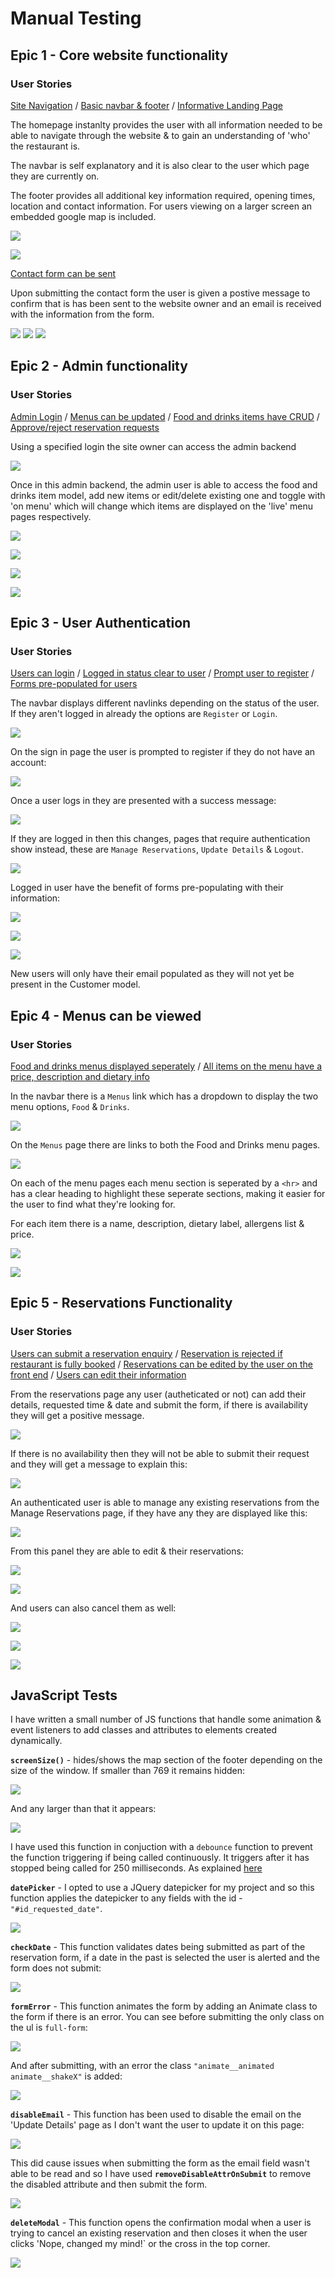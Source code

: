 # Manual Testing

## Epic 1 - Core website functionality
### User Stories
[Site Navigation](https://github.com/daisygunn/grow-restaurant/issues/1) / [Basic navbar & footer](https://github.com/daisygunn/grow-restaurant/issues/15) / [Informative Landing Page](https://github.com/daisygunn/grow-restaurant/issues/2) 

The homepage instanlty provides the user with all information needed to be able to navigate through the website & to gain an understanding of 'who' the restaurant is.

The navbar is self explanatory and it is also clear to the user which page they are currently on.

The footer provides all additional key information required, opening times, location and contact information. For users viewing on a larger screen an embedded google map is included. 

![](assets/images/user_stories_testing/user_stories_s1.jpg)

![](assets/images/user_stories_testing/user_stories_footer.jpg)

[Contact form can be sent](https://github.com/daisygunn/grow-restaurant/issues/16)

Upon submitting the contact form the user is given a postive message to confirm that is has been sent to the website owner and an email is received with the information from the form.

![](assets/images/user_stories_testing/contact_form.jpg)
![](assets/images/user_stories_testing/contact_form_sent.jpg)
![](assets/images/user_stories_testing/email_received.jpg)

## Epic 2 - Admin functionality
### User Stories
[Admin Login](https://github.com/daisygunn/grow-restaurant/issues/3) / [Menus can be updated](https://github.com/daisygunn/grow-restaurant/issues/5) / [Food and drinks items have CRUD](https://github.com/daisygunn/grow-restaurant/issues/6) /
[Approve/reject reservation requests](https://github.com/daisygunn/grow-restaurant/issues/4)

Using a specified login the site owner can access the admin backend

![](assets/images/user_stories_testing/admin.jpg)

Once in this admin backend, the admin user is able to access the food and drinks item model, add new items or edit/delete existing one and toggle with 'on menu' which will change which items are displayed on the 'live' menu pages respectively.

![](assets/images/user_stories_testing/drinks.jpg)

![](assets/images/user_stories_testing/individual_drink.jpg)

![](assets/images/user_stories_testing/food.jpg)

![](assets/images/user_stories_testing/individual_food.jpg)


## Epic 3 - User Authentication
### User Stories
[Users can login](https://github.com/daisygunn/grow-restaurant/issues/7) /
[Logged in status clear to user](https://github.com/daisygunn/grow-restaurant/issues/8) /
[Prompt user to register](https://github.com/daisygunn/grow-restaurant/issues/9) /
[Forms pre-populated for users](https://github.com/daisygunn/grow-restaurant/issues/10)

The navbar displays different navlinks depending on the status of the user. If they aren't logged in already the options are `Register` or `Login`.

![](assets/images/user_stories_testing/display_when_logged_out.jpg)

On the sign in page the user is prompted to register if they do not have an account:

![](assets/images/user_stories_testing/sign_in.jpg)

Once a user logs in they are presented with a success message:

![](assets/images/user_stories_testing/logged_in_message.jpg)

 If they are logged in then this changes, pages that require authentication show instead, these are `Manage Reservations`, `Update Details` & `Logout`.

![](assets/images/user_stories_testing/display_when_logged_in.jpg)

Logged in user have the benefit of forms pre-populating with their information:

![](assets/images/user_stories_testing/pre_populated_form.jpg)

![](assets/images/user_stories_testing/form_two.jpg)

![](assets/images/user_stories_testing/form_three.jpg)

New users will only have their email populated as they will not yet be present in the Customer model.

## Epic 4 - Menus can be viewed
### User Stories
[Food and drinks menus displayed seperately](https://github.com/daisygunn/grow-restaurant/issues/11) /
[All items on the menu have a price, description and dietary info](https://github.com/daisygunn/grow-restaurant/issues/12) 

In the navbar there is a `Menus` link which has a dropdown to display the two menu options, `Food` & `Drinks`. 

![](assets/images/user_stories_testing/menus_nav.jpg)

On the `Menus` page there are links to both the Food and Drinks menu pages.

![](assets/images/user_stories_testing/menus_page_links.jpg)

On each of the menu pages each menu section is seperated by a `<hr>` and has a clear heading to highlight these seperate sections, making it easier for the user to find what they're looking for. 

For each item there is a name, description, dietary label, allergens list & price.

![](assets/images/user_stories_testing/food_menu.jpg)

![](assets/images/user_stories_testing/drinks_menu.jpg)


## Epic 5 - Reservations Functionality
### User Stories
[Users can submit a reservation enquiry](https://github.com/daisygunn/grow-restaurant/issues/13) /
[Reservation is rejected if restaurant is fully booked](https://github.com/daisygunn/grow-restaurant/issues/14)  / 
[Reservations can be edited by the user on the front end](https://github.com/daisygunn/grow-restaurant/issues/17) / 
[Users can edit their information](https://github.com/daisygunn/grow-restaurant/issues/18)

From the reservations page any user (autheticated or not) can add their details, requested time & date and submit the form, if there is availability they will get a positive message.

![](assets/images/user_stories_testing/reservation_message.jpg)

If there is no availability then they will not be able to submit their request and they will get a message to explain this:

![](assets/images/user_stories_testing/rejected_request.jpg)

An authenticated user is able to manage any existing reservations from the Manage Reservations page, if they have any they are displayed like this:

![](assets/images/user_stories_testing/manage_reservations.jpg)

From this panel they are able to edit & their reservations:

![](assets/images/user_stories_testing/reservation_edit_before.jpg)

![](assets/images/user_stories_testing/reservation_changed.jpg)

And users can also cancel them as well:

![](assets/images/user_stories_testing/cancel_reservation.jpg)

![](assets/images/user_stories_testing/cancel_modal.jpg)

![](assets/images/user_stories_testing/cancel_message.jpg)

## JavaScript Tests

I have written a small number of JS functions that handle some animation & event listeners to add classes and attributes to elements created dynamically.

**`screenSize()`** - hides/shows the map section of the footer depending on the size of the window. If smaller than 769 it remains hidden:

![](assets/images/js_testing_images/footer_content_mobile.jpg)

And any larger than that it appears:

![](assets/images/js_testing_images/footer_content_laptop.jpg)

I have used this function in conjuction with a `debounce` function to prevent the function triggering if being called continuously. It triggers after it has stopped being called for 250 milliseconds. As explained [here](https://davidwalsh.name/javascript-debounce-function)

**`datePicker`** - I opted to use a JQuery datepicker for my project and so this function applies the datepicker to any fields with the id - `"#id_requested_date"`.

![](assets/images/js_testing_images/datepicker_test.jpg)

**`checkDate`** - This function validates dates being submitted as part of the reservation form, if a date in the past is selected the user is alerted and the form does not submit:

![](assets/images/js_testing_images/date_in_past_alert.jpg)

**`formError`** - This function animates the form by adding an Animate class to the form if there is an error. You can see before submitting the only class on the ul is `full-form`:

![](assets/images/js_testing_images/before_submitting.jpg)

And after submitting, with an error the class `"animate__animated animate__shakeX"` is added:

![](assets/images/js_testing_images/after_submitting.jpg)

**`disableEmail`** - This function has been used to disable the email on the 'Update Details' page as I don't want the user to update it on this page:

![](assets/images/user_stories_testing/form_two.jpg)

This did cause issues when submitting the form as the email field wasn't able to be read and so I have used **`removeDisableAttrOnSubmit`** to remove the disabled attribute and then submit the form. 

![](assets/images/js_testing_images/update_form_subitted.jpg)

**`deleteModal`** - This function opens the confirmation modal when a user is trying to cancel an existing reservation and then closes it when the user clicks 'Nope, changed my mind!` or the cross in the top corner.

![](assets/images/user_stories_testing/cancel_modal.jpg)